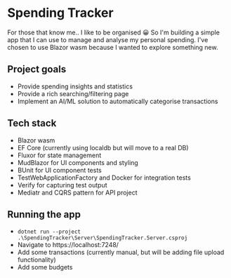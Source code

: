 # Spending Tracker

For those that know me.. I like to be organised 😀 So I'm building a simple app that I can use to manage and analyse my personal spending. I've chosen to use Blazor wasm because I wanted to explore something new. 

## Project goals 

- Provide spending insights and statistics 
- Provide a rich searching/filtering page 
- Implement an AI/ML solution to automatically categorise transactions

## Tech stack
- Blazor wasm
- EF Core (currently using localdb but will move to a real DB)
- Fluxor for state management
- MudBlazor for UI components and styling
- BUnit for UI component tests
- TestWebApplicationFactory and Docker for integration tests
- Verify for capturing test output
- Mediatr and CQRS pattern for API project

## Running the app

- `dotnet run --project .\SpendingTracker\Server\SpendingTracker.Server.csproj`
- Navigate to https://localhost:7248/
- Add some transactions (currently manual, but will be adding file upload functionality) 
- Add some budgets
